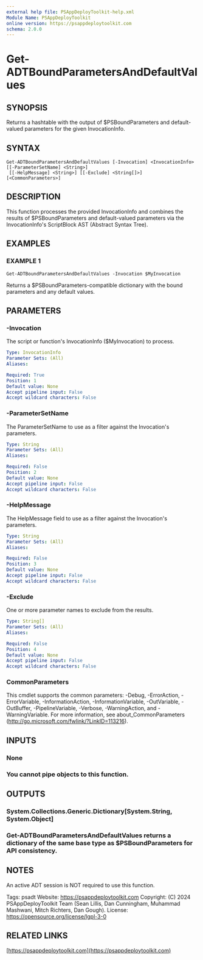 ```yaml
---
external help file: PSAppDeployToolkit-help.xml
Module Name: PSAppDeployToolkit
online version: https://psappdeploytoolkit.com
schema: 2.0.0
---
```


# Get-ADTBoundParametersAndDefaultValues

## SYNOPSIS
Returns a hashtable with the output of $PSBoundParameters and default-valued parameters for the given InvocationInfo.

## SYNTAX

```
Get-ADTBoundParametersAndDefaultValues [-Invocation] <InvocationInfo> [[-ParameterSetName] <String>]
 [[-HelpMessage] <String>] [[-Exclude] <String[]>] [<CommonParameters>]
```

## DESCRIPTION
This function processes the provided InvocationInfo and combines the results of $PSBoundParameters and default-valued parameters via the InvocationInfo's ScriptBlock AST (Abstract Syntax Tree).

## EXAMPLES

### EXAMPLE 1
```
Get-ADTBoundParametersAndDefaultValues -Invocation $MyInvocation
```

Returns a $PSBoundParameters-compatible dictionary with the bound parameters and any default values.

## PARAMETERS

### -Invocation
The script or function's InvocationInfo ($MyInvocation) to process.

```yaml
Type: InvocationInfo
Parameter Sets: (All)
Aliases:

Required: True
Position: 1
Default value: None
Accept pipeline input: False
Accept wildcard characters: False
```

### -ParameterSetName
The ParameterSetName to use as a filter against the Invocation's parameters.

```yaml
Type: String
Parameter Sets: (All)
Aliases:

Required: False
Position: 2
Default value: None
Accept pipeline input: False
Accept wildcard characters: False
```

### -HelpMessage
The HelpMessage field to use as a filter against the Invocation's parameters.

```yaml
Type: String
Parameter Sets: (All)
Aliases:

Required: False
Position: 3
Default value: None
Accept pipeline input: False
Accept wildcard characters: False
```

### -Exclude
One or more parameter names to exclude from the results.

```yaml
Type: String[]
Parameter Sets: (All)
Aliases:

Required: False
Position: 4
Default value: None
Accept pipeline input: False
Accept wildcard characters: False
```

### CommonParameters
This cmdlet supports the common parameters: -Debug, -ErrorAction, -ErrorVariable, -InformationAction, -InformationVariable, -OutVariable, -OutBuffer, -PipelineVariable, -Verbose, -WarningAction, and -WarningVariable.
For more information, see about_CommonParameters (http://go.microsoft.com/fwlink/?LinkID=113216).

## INPUTS

### None
### You cannot pipe objects to this function.
## OUTPUTS

### System.Collections.Generic.Dictionary[System.String, System.Object]
### Get-ADTBoundParametersAndDefaultValues returns a dictionary of the same base type as $PSBoundParameters for API consistency.
## NOTES
An active ADT session is NOT required to use this function.

Tags: psadt
Website: https://psappdeploytoolkit.com
Copyright: (C) 2024 PSAppDeployToolkit Team (Sean Lillis, Dan Cunningham, Muhammad Mashwani, Mitch Richters, Dan Gough).
License: https://opensource.org/license/lgpl-3-0

## RELATED LINKS

[https://psappdeploytoolkit.com](https://psappdeploytoolkit.com)
